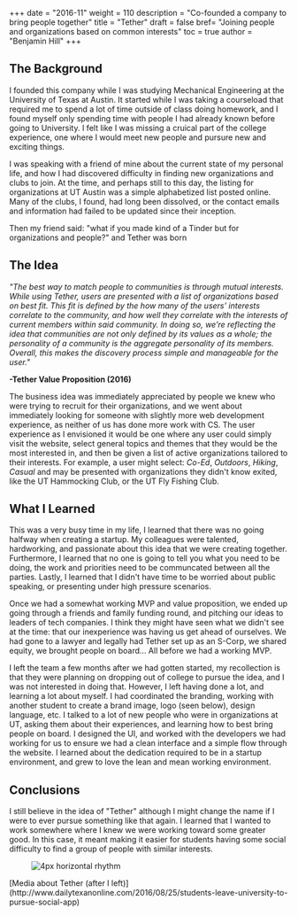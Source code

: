 +++
date = "2016-11"
weight = 110
description = "Co-founded a company to bring people together"
title = "Tether"
draft = false
bref= "Joining people and organizations based on common interests"
toc = true
author = "Benjamin Hill"
+++

## The Background
I founded this company while I was studying Mechanical Engineering at the University of Texas at Austin. It started while I was taking a courseload that required me to spend a lot of time outside of class doing homework, and I found myself only spending time with people I had already known before going to University. I felt like I was missing a cruical part of the college experience, one where I would meet new people and pursure new and exciting things.

I was speaking with a friend of mine about the current state of my personal life, and how I had discovered difficulty in finding new organizations and clubs to join. At the time, and perhaps still to this day, the listing for organizations at UT Austin was a simple alphabetized list posted online. Many of the clubs, I found, had long been dissolved, or the contact emails and information had failed to be updated since their inception.

Then my friend said: "what if you made kind of a Tinder but for organizations and people?" and Tether was born

## The Idea
*"The best way to match people to communities is through mutual interests.
While using Tether, users are presented with a list of organizations based on best fit.
This fit is defined by the how many of the users’ interests correlate to the community,
and how well they correlate with the interests of current members within said
community. In doing so, we’re reflecting the idea that communities are not only
defined by its values as a whole; the personality of a community is the aggregate
personality of its members. Overall, this makes the discovery process simple and
manageable for the user."*

  **-Tether Value Proposition (2016)**

The business idea was immediately appreciated by people we knew who were trying to recruit for their organizations, and we went about immediately looking for someone with slightly more web development experience, as neither of us has done more work with CS. The user experience as I envisioned it would be one where any user could simply visit the website, select general topics and themes that they would be the most interested in, and then be given a list of active organizations tailored to their interests. For example, a user might select: *Co-Ed*, *Outdoors*, *Hiking*, *Casual* and may be presented with organizations they didn't know exited, like the UT Hammocking Club, or the UT Fly Fishing Club.

## What I Learned
This was a very busy time in my life, I learned that there was no going halfway when creating a startup. My colleagues were talented, hardworking, and passionate about this idea that we were creating together. Furthermore, I learned that no one is going to tell you what you need to be doing, the work and priorities need to be communcated between all the parties. Lastly, I learned that I didn't have time to be worried about public speaking, or presenting under high pressure scenarios. 

Once we had a somewhat working MVP and value proposition, we ended up going through a friends and family funding round, and pitching our ideas to leaders of tech companies. I think they might have seen what we didn't see at the time: that our inexperience was having us get ahead of ourselves. We had gone to a lawyer and legally had Tether set up as an S-Corp, we shared equity, we brought people on board...
All before we had a working MVP. 

I left the team a few months after we had gotten started, my recollection is that they were planning on dropping out of college to pursue the idea, and I was not interested in doing that. However, I left having done a lot, and learning a lot about myself. I had coordinated the branding, working with another student to create a brand image, logo (seen below), design language, etc. I talked to a lot of new people who were in organizations at UT, asking them about their experiences, and learning how to best bring people on board. I designed the UI, and worked with the developers we had working for us to ensure we had a clean interface and a simple flow through the website. I learned about the dedication required to be in a startup environment, and grew to love the lean and mean working environment.

## Conclusions
I still believe in the idea of "Tether" although I might change the name if I were to ever pursue something like that again. I learned that I wanted to work somewhere where I knew we were working toward some greater good. In this case, it meant making it easier for students having some social difficulty to find a group of people with similar interests.

<figure>
  <img alt="4px horizontal rhythm" src="/img/tether.png" class = "center-image-circle">
</figure>
[Media about Tether (after I left)](http://www.dailytexanonline.com/2016/08/25/students-leave-university-to-pursue-social-app)

